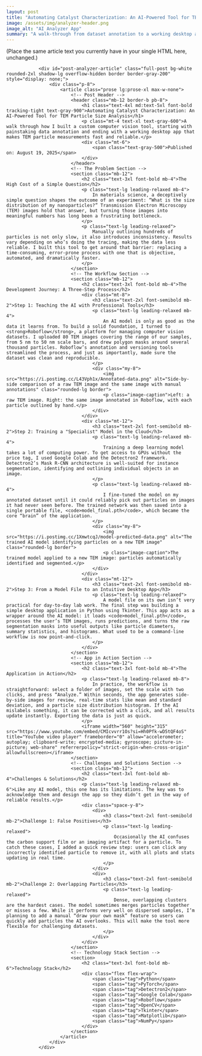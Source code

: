 ```yaml
---
layout: post
title: "Automating Catalyst Characterization: An AI-Powered Tool for TEM Particle Size Analysis"
image: /assets/img/analyzer-header.png
image_alt: "AI Analyzer App"
summary: "A walk-through from dataset annotation to a working desktop app for TEM particle measurements."
---
```


(Place the same article text you currently have in your single HTML here, unchanged.)
 <!-- Full Article 1: TEM AI Catalyst Analyzer -->
                <div id="post-analyzer-article" class="full-post bg-white rounded-2xl shadow-lg overflow-hidden border border-gray-200" style="display: none;">
                    <div class="p-8">
                        <article class="prose lg:prose-xl max-w-none">
                            <!-- Post Header -->
                            <header class="mb-12 border-b pb-8">
                                <h1 class="text-4xl md:text-5xl font-bold tracking-tight text-gray-900">Automating Catalyst Characterization: An AI-Powered Tool for TEM Particle Size Analysis</h1>
                                <p class="mt-4 text-xl text-gray-600">A walk through how I built a custom computer vision tool, starting with painstaking data annotation and ending with a working desktop app that makes TEM particle measurements fast and reliable.</p>
                                <div class="mt-6">
                                    <span class="text-gray-500">Published on: August 19, 2025</span>
                                </div>
                            </header>
                            <!-- The Problem Section -->
                            <section class="mb-12">
                                <h2 class="text-3xl font-bold mb-4">The High Cost of a Simple Question</h2>
                                <p class="text-lg leading-relaxed mb-4">
                                    In materials science, a deceptively simple question shapes the outcome of an experiment: “What is the size distribution of my nanoparticles?” Transmission Electron Microscopy (TEM) images hold that answer, but turning those images into meaningful numbers has long been a frustrating bottleneck.
                                </p>
                                <p class="text-lg leading-relaxed">
                                    Manually outlining hundreds of particles is not only slow, it also introduces inconsistency. Results vary depending on who’s doing the tracing, making the data less reliable. I built this tool to get around that barrier: replacing a time-consuming, error-prone process with one that is objective, automated, and dramatically faster.
                                </p>
                            </section>
                            <!-- The Workflow Section -->
                            <section class="mb-12">
                                <h2 class="text-3xl font-bold mb-4">The Development Journey: A Three-Step Process</h2>
                                <div class="mt-8">
                                    <h3 class="text-2xl font-semibold mb-2">Step 1: Teaching the AI with Professional Tools</h3>
                                    <p class="text-lg leading-relaxed mb-4">
                                        An AI model is only as good as the data it learns from. To build a solid foundation, I turned to <strong>Roboflow</strong>, a platform for managing computer vision datasets. I uploaded 80 TEM images covering the range of our samples, from 5 nm to 50 nm scale bars, and drew polygon masks around several thousand particles. Roboflow’s annotation and versioning tools streamlined the process, and just as importantly, made sure the dataset was clean and reproducible.
                                    </p>
                                    <div class="my-8">
                                        <img src="https://i.postimg.cc/L43Vph1x/Annotated-data.png" alt="Side-by-side comparison of a raw TEM image and the same image with manual annotations" class="rounded-lg border">
                                        <p class="image-caption">Left: a raw TEM image. Right: the same image annotated in Roboflow, with each particle outlined by hand.</p>
                                    </div>
                                </div>
                                <div class="mt-12">
                                    <h3 class="text-2xl font-semibold mb-2">Step 2: Training a "Specialist" Model in the Cloud</h3>
                                    <p class="text-lg leading-relaxed mb-4">
                                        Training a deep learning model takes a lot of computing power. To get access to GPUs without the price tag, I used Google Colab and the Detectron2 framework. Detectron2’s Mask R-CNN architecture is well-suited for instance segmentation, identifying and outlining individual objects in an image.
                                    </p>
                                    <p class="text-lg leading-relaxed mb-4">
                                        I fine-tuned the model on my annotated dataset until it could reliably pick out particles on images it had never seen before. The trained network was then saved into a single portable file, <code>model_final.pth</code>, which became the core “brain” of the application.
                                    </p>
                                    <div class="my-8">
                                        <img src="https://i.postimg.cc/1XmwtcqJ/model-predicted-data.png" alt="The trained AI model identifying particles on a new TEM image" class="rounded-lg border">
                                        <p class="image-caption">The trained model applied to a new TEM image: particles automatically identified and segmented.</p>
                                    </div>
                                </div>
                                <div class="mt-12">
                                    <h3 class="text-2xl font-semibold mb-2">Step 3: From a Model File to an Intuitive Desktop App</h3>
                                    <p class="text-lg leading-relaxed">
                                        A model file on its own isn’t very practical for day-to-day lab work. The final step was building a simple desktop application in Python using Tkinter. This app acts as a wrapper around the AI model: it loads <code>model_final.pth</code>, processes the user’s TEM images, runs predictions, and turns the raw segmentation masks into useful outputs like particle diameters, summary statistics, and histograms. What used to be a command-line workflow is now point-and-click.
                                    </p>
                                </div>
                            </section>
                            <!-- App in Action Section -->
                            <section class="mb-12">
                                <h2 class="text-3xl font-bold mb-4">The Application in Action</h2>
                                <p class="text-lg leading-relaxed mb-8">
                                    In practice, the workflow is straightforward: select a folder of images, set the scale with two clicks, and press “Analyze.” Within seconds, the app generates side-by-side images for review, real-time stats like mean and standard deviation, and a particle size distribution histogram. If the AI mislabels something, it can be corrected with a click, and all results update instantly. Exporting the data is just as quick.
                                </p>
                                <iframe width="560" height="315" src="https://www.youtube.com/embed/CMIcvvrr1Os?si=Hh0Pfk-wD5tQF4oS" title="YouTube video player" frameborder="0" allow="accelerometer; autoplay; clipboard-write; encrypted-media; gyroscope; picture-in-picture; web-share" referrerpolicy="strict-origin-when-cross-origin" allowfullscreen></iframe>
                            </section>
                            <!-- Challenges and Solutions Section -->
                            <section class="mb-12">
                                <h2 class="text-3xl font-bold mb-4">Challenges & Solutions</h2>
                                <p class="text-lg leading-relaxed mb-6">Like any AI model, this one has its limitations. The key was to acknowledge them and design the app so they didn’t get in the way of reliable results.</p>
                                <div class="space-y-8">
                                    <div>
                                        <h3 class="text-2xl font-semibold mb-2">Challenge 1: False Positives</h3>
                                        <p class="text-lg leading-relaxed">
                                            Occasionally the AI confuses the carbon support film or an imaging artifact for a particle. To catch these cases, I added a quick review step: users can click any incorrectly identified particle to remove it, with all plots and stats updating in real time.
                                        </p>
                                    </div>
                                    <div>
                                        <h3 class="text-2xl font-semibold mb-2">Challenge 2: Overlapping Particles</h3>
                                        <p class="text-lg leading-relaxed">
                                            Dense, overlapping clusters are the hardest cases. The model sometimes merges particles together or misses a few. While it performs very well on dispersed samples, I’m planning to add a manual “draw your own mask” feature so users can quickly add particles the AI overlooks. This will make the tool more flexible for challenging datasets.
                                        </p>
                                    </div>
                                </div>
                            </section>
                            <!-- Technology Stack Section -->
                            <section>
                                <h2 class="text-3xl font-bold mb-6">Technology Stack</h2>
                                <div class="flex flex-wrap">
                                    <span class="tag">Python</span>
                                    <span class="tag">PyTorch</span>
                                    <span class="tag">Detectron2</span>
                                    <span class="tag">Google Colab</span>
                                    <span class="tag">Roboflow</span>
                                    <span class="tag">OpenCV</span>
                                    <span class="tag">Tkinter</span>
                                    <span class="tag">Matplotlib</span>
                                    <span class="tag">NumPy</span>
                                </div>
                            </section>
                        </article>
                    </div>
                </div>

